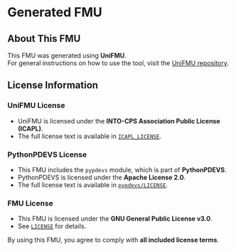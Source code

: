 # Generated FMU

## About This FMU
This FMU was generated using **UniFMU**.  
For general instructions on how to use the tool, visit the [UniFMU repository](https://github.com/INTO-CPS-Association/unifmu).

## License Information

### UniFMU License
- UniFMU is licensed under the **INTO-CPS Association Public License (ICAPL)**.  
- The full license text is available in [`ICAPL_LICENSE`](ICAPL_LICENSE).

### PythonPDEVS License
- This FMU includes the `pypdevs` module, which is part of **PythonPDEVS**.
- PythonPDEVS is licensed under the **Apache License 2.0**.
- The full license text is available in [`pypdevs/LICENSE`](pypdevs/LICENSE).

### FMU License
- This FMU is licensed under the **GNU General Public License v3.0**.
- See [`LICENSE`](LICENSE) for details.

By using this FMU, you agree to comply with **all included license terms**.